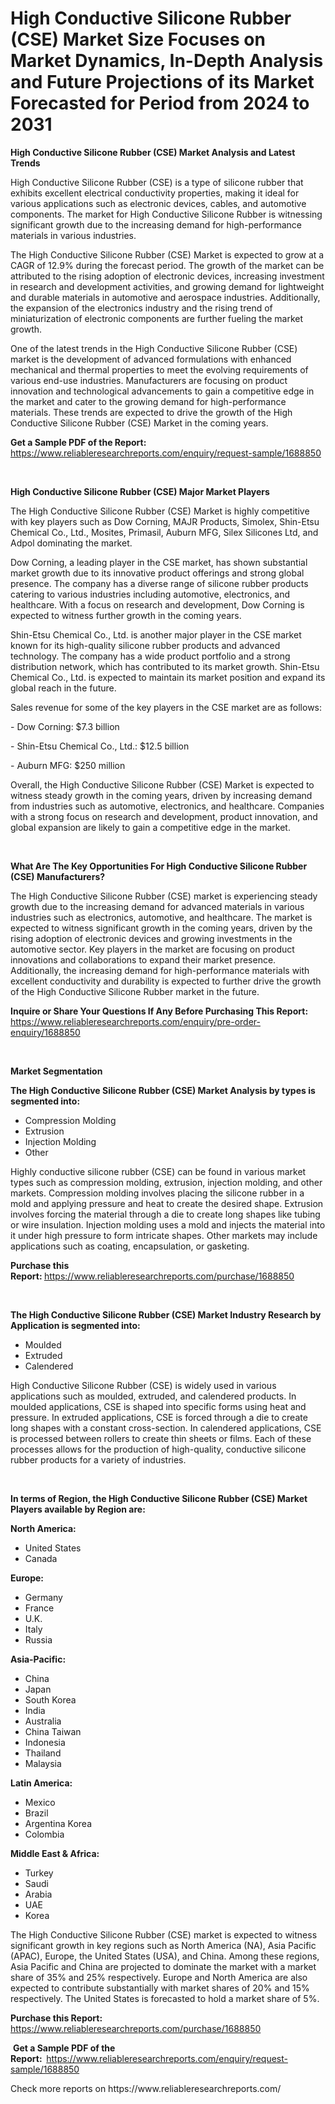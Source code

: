 <p><h1>High Conductive Silicone Rubber (CSE) Market Size Focuses on Market Dynamics, In-Depth Analysis and Future Projections of its Market Forecasted for Period from 2024 to 2031</h1></p><p><strong>High Conductive Silicone Rubber (CSE) Market Analysis and Latest Trends</strong></p>
<p><p>High Conductive Silicone Rubber (CSE) is a type of silicone rubber that exhibits excellent electrical conductivity properties, making it ideal for various applications such as electronic devices, cables, and automotive components. The market for High Conductive Silicone Rubber is witnessing significant growth due to the increasing demand for high-performance materials in various industries.</p><p>The High Conductive Silicone Rubber (CSE) Market is expected to grow at a CAGR of 12.9% during the forecast period. The growth of the market can be attributed to the rising adoption of electronic devices, increasing investment in research and development activities, and growing demand for lightweight and durable materials in automotive and aerospace industries. Additionally, the expansion of the electronics industry and the rising trend of miniaturization of electronic components are further fueling the market growth.</p><p>One of the latest trends in the High Conductive Silicone Rubber (CSE) market is the development of advanced formulations with enhanced mechanical and thermal properties to meet the evolving requirements of various end-use industries. Manufacturers are focusing on product innovation and technological advancements to gain a competitive edge in the market and cater to the growing demand for high-performance materials. These trends are expected to drive the growth of the High Conductive Silicone Rubber (CSE) Market in the coming years.</p></p>
<p><strong>Get a Sample PDF of the Report:&nbsp;</strong> <a href="https://www.reliableresearchreports.com/enquiry/request-sample/1688850">https://www.reliableresearchreports.com/enquiry/request-sample/1688850</a></p>
<p>&nbsp;</p>
<p><strong>High Conductive Silicone Rubber (CSE) Major Market Players</strong></p>
<p><p>The High Conductive Silicone Rubber (CSE) Market is highly competitive with key players such as Dow Corning, MAJR Products, Simolex, Shin-Etsu Chemical Co., Ltd., Mosites, Primasil, Auburn MFG, Silex Silicones Ltd, and Adpol dominating the market. </p><p>Dow Corning, a leading player in the CSE market, has shown substantial market growth due to its innovative product offerings and strong global presence. The company has a diverse range of silicone rubber products catering to various industries including automotive, electronics, and healthcare. With a focus on research and development, Dow Corning is expected to witness further growth in the coming years.</p><p>Shin-Etsu Chemical Co., Ltd. is another major player in the CSE market known for its high-quality silicone rubber products and advanced technology. The company has a wide product portfolio and a strong distribution network, which has contributed to its market growth. Shin-Etsu Chemical Co., Ltd. is expected to maintain its market position and expand its global reach in the future.</p><p>Sales revenue for some of the key players in the CSE market are as follows:</p><p>- Dow Corning: $7.3 billion</p><p>- Shin-Etsu Chemical Co., Ltd.: $12.5 billion</p><p>- Auburn MFG: $250 million</p><p>Overall, the High Conductive Silicone Rubber (CSE) Market is expected to witness steady growth in the coming years, driven by increasing demand from industries such as automotive, electronics, and healthcare. Companies with a strong focus on research and development, product innovation, and global expansion are likely to gain a competitive edge in the market.</p></p>
<p>&nbsp;</p>
<p><strong>What Are The Key Opportunities For High Conductive Silicone Rubber (CSE) Manufacturers?</strong></p>
<p><p>The High Conductive Silicone Rubber (CSE) market is experiencing steady growth due to the increasing demand for advanced materials in various industries such as electronics, automotive, and healthcare. The market is expected to witness significant growth in the coming years, driven by the rising adoption of electronic devices and growing investments in the automotive sector. Key players in the market are focusing on product innovations and collaborations to expand their market presence. Additionally, the increasing demand for high-performance materials with excellent conductivity and durability is expected to further drive the growth of the High Conductive Silicone Rubber market in the future.</p></p>
<p><strong>Inquire or Share Your Questions If Any Before Purchasing This Report:</strong> <a href="https://www.reliableresearchreports.com/enquiry/pre-order-enquiry/1688850">https://www.reliableresearchreports.com/enquiry/pre-order-enquiry/1688850</a></p>
<p>&nbsp;</p>
<p><strong>Market Segmentation</strong></p>
<p><strong>The High Conductive Silicone Rubber (CSE) Market Analysis by types is segmented into:</strong></p>
<p><ul><li>Compression Molding</li><li>Extrusion</li><li>Injection Molding</li><li>Other</li></ul></p>
<p><p>Highly conductive silicone rubber (CSE) can be found in various market types such as compression molding, extrusion, injection molding, and other markets. Compression molding involves placing the silicone rubber in a mold and applying pressure and heat to create the desired shape. Extrusion involves forcing the material through a die to create long shapes like tubing or wire insulation. Injection molding uses a mold and injects the material into it under high pressure to form intricate shapes. Other markets may include applications such as coating, encapsulation, or gasketing.</p></p>
<p><strong>Purchase this Report:&nbsp;</strong><a href="https://www.reliableresearchreports.com/purchase/1688850">https://www.reliableresearchreports.com/purchase/1688850</a></p>
<p>&nbsp;</p>
<p><strong>The High Conductive Silicone Rubber (CSE) Market Industry Research by Application is segmented into:</strong></p>
<p><ul><li>Moulded</li><li>Extruded</li><li>Calendered</li></ul></p>
<p><p>High Conductive Silicone Rubber (CSE) is widely used in various applications such as moulded, extruded, and calendered products. In moulded applications, CSE is shaped into specific forms using heat and pressure. In extruded applications, CSE is forced through a die to create long shapes with a constant cross-section. In calendered applications, CSE is processed between rollers to create thin sheets or films. Each of these processes allows for the production of high-quality, conductive silicone rubber products for a variety of industries.</p></p>
<p>&nbsp;</p>
<p><strong>In terms of Region, the High Conductive Silicone Rubber (CSE) Market Players available by Region are:</strong></p>
<p>
    <p> <strong> North America: </strong>
        <ul>
            <li>United States</li>
            <li>Canada</li>
        </ul>
        </p> 
    <p> <strong> Europe: </strong>
        <ul>
            <li>Germany</li>
            <li>France</li>
            <li>U.K.</li>
            <li>Italy</li>
            <li>Russia</li>
        </ul>
        </p> 
    <p> <strong> Asia-Pacific: </strong>
        <ul>
            <li>China</li>
            <li>Japan</li>
            <li>South Korea</li>
            <li>India</li>
            <li>Australia</li>
            <li>China Taiwan</li>
            <li>Indonesia</li>
            <li>Thailand</li>
            <li>Malaysia</li>
        </ul>
        </p> 
    <p> <strong> Latin America: </strong>
        <ul>
            <li>Mexico</li>
            <li>Brazil</li>
            <li>Argentina Korea</li>
            <li>Colombia</li>
        </ul>
        </p> 
    <p> <strong> Middle East & Africa: </strong>
        <ul>
            <li>Turkey</li>
            <li>Saudi</li>
            <li>Arabia</li>
            <li>UAE</li>
            <li>Korea</li>
        </ul>
    </p>
    </p>
<p><p>The High Conductive Silicone Rubber (CSE) market is expected to witness significant growth in key regions such as North America (NA), Asia Pacific (APAC), Europe, the United States (USA), and China. Among these regions, Asia Pacific and China are projected to dominate the market with a market share of 35% and 25% respectively. Europe and North America are also expected to contribute substantially with market shares of 20% and 15% respectively. The United States is forecasted to hold a market share of 5%.</p></p>
<p><strong>Purchase this Report: </strong><a href="https://www.reliableresearchreports.com/purchase/1688850">https://www.reliableresearchreports.com/purchase/1688850</a></p>
<p>&nbsp;<strong>Get a Sample PDF of the Report:&nbsp;&nbsp;</strong><a href="https://www.reliableresearchreports.com/enquiry/request-sample/1688850">https://www.reliableresearchreports.com/enquiry/request-sample/1688850</a></p>
<p><strong></strong></p>
<p>Check more reports on https://www.reliableresearchreports.com/</p>